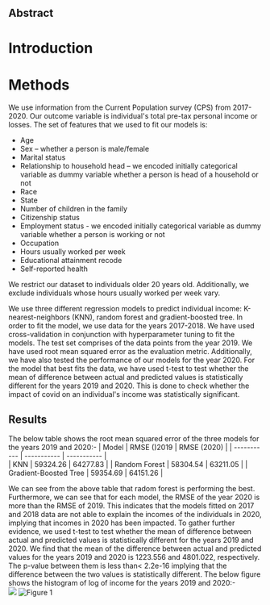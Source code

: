 ## Abstract
# Introduction
# Methods
We use information from the Current Population survey (CPS) from 2017-2020. Our outcome variable is individual's total pre-tax personal income or losses. The set of features that we used to fit our models is:   
* Age   
* Sex – whether a person is male/female 
* Marital status 
* Relationship to household head – we encoded initially categorical variable as dummy variable whether a person is head of a household or not 
* Race 
* State 
* Number of children in the family 
* Citizenship status 
* Employment status - we encoded initially categorical variable as dummy variable whether a person is working or not 
* Occupation 
* Hours usually worked per week 
* Educational attainment recode 
* Self-reported health 
  
We restrict our dataset to individuals older 20 years old. Additionally, we exclude individuals whose hours usually worked per week vary. 
  
We use three different regression models to predict individual income: K-nearest-neighbors (KNN), random forest and gradient-boosted tree. In order to fit the model, we use data for the years 2017-2018. We have used cross-validation in conjunction with hyperparameter tuning to fit the models. The test set comprises of the data points from the year 2019. We have used root mean squared error as the evaluation metric. 
Additionally, we have also tested the performance of our models for the year 2020. For the model that best fits the data, we have used t-test to test whether the mean of difference between actual and predicted values is statistically different for the years 2019 and 2020. This is done to check whether the impact of covid on an individual's income was statistically significant.   
## Results
The below table shows the root mean squared error of the three models for the years 2019 and 2020:-
| Model      | RMSE ()2019 | RMSE (2020)  |
| ----------- | ----------- | ----------- |   
| KNN     | 59324.26     |       64277.83       |
| Random Forest   | 58304.54      |   63211.05    |
| Gradient-Boosted Tree   | 59354.69       |      64151.26       |

  
 We can see from the above table that radom forest is performing the best. Furthermore, we can see that for each model, the RMSE of the year 2020 is more than the RMSE of 2019. This indicates that the models fitted on 2017 and 2018 data are not able to explain the incomes of the individuals in 2020, implying that incomes in 2020 has been impacted. To gather further evidence, we used t-test to test whether the mean of difference between actual and predicted values is statistically different for the years 2019 and 2020. We find that the mean of the difference between actual and predicted values for the years 2019 and 2020 is 1223.556 and 4801.022, respectively.  The p-value between them is less than< 2.2e-16 implying that the difference between the two values is statistically different.
 The below figure shows the histogram of log of income for the years 2019 and 2020:-    
<img src="actual_and_predicted_income.png">
   ![](actual_and_predicted_income.png "Figure 1")

